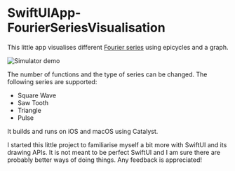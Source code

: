 # SwiftUIApp-FourierSeriesVisualisation

This little app visualises different [Fourier series](https://en.wikipedia.org/wiki/Fourier_series) using epicycles and a graph.

![Simulator demo](Images/sim_demo.gif)

The number of functions and the type of series can be changed. The following series are supported:

* Square Wave
* Saw Tooth
* Triangle
* Pulse

It builds and runs on iOS and macOS using Catalyst.

I started this little project to familiarise myself a bit more with SwiftUI and its drawing APIs. It is not meant to be perfect SwiftUI and I am sure there are probably better ways of doing things. Any feedback is appreciated!
